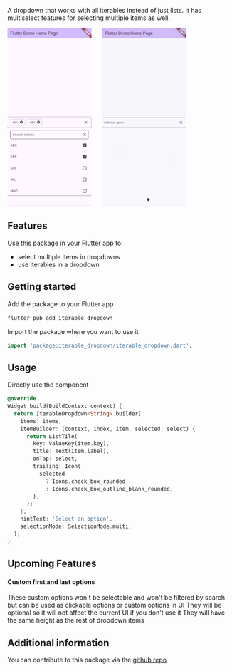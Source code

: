 A dropdown that works with all iterables instead of just lists. 
It has multiselect features for selecting multiple items as well.

<p>
  <img src="https://raw.githubusercontent.com/simranss/flutter_iterable_dropdown/refs/heads/main/doc/screen_shot.png"
    alt="An image of the dropdown UI" height="400" style="height:400px;" />
  &nbsp;&nbsp;&nbsp;&nbsp;
  <img src="https://raw.githubusercontent.com/simranss/flutter_iterable_dropdown/refs/heads/main/doc/screen_recording.gif"
    alt="An animated image of the dropdown UI" height="400" style="height:400px;" />
</p>

## Features

Use this package in your Flutter app to:
 * select multiple items in dropdowns
 * use iterables in a dropdown

## Getting started

Add the package to your Flutter app

```bash
flutter pub add iterable_dropdown
```

Import the package where you want to use it

```dart
import 'package:iterable_dropdown/iterable_dropdown.dart';
```

## Usage

Directly use the component
```dart
@override
Widget build(BuildContext context) {
  return IterableDropdown<String>.builder(
    items: items,
    itemBuilder: (context, index, item, selected, select) {
      return ListTile(
        key: ValueKey(item.key),
        title: Text(item.label),
        onTap: select,
        trailing: Icon(
          selected
            ? Icons.check_box_rounded
            : Icons.check_box_outline_blank_rounded,
        ),
      );
    },
    hintText: 'Select an option',
    selectionMode: SelectionMode.multi,
  );
}
```

## Upcoming Features

#### Custom first and last options
These custom options won't be selectable and won't be filtered by search but can be used as clickable options or custom options in UI
They will be optional so it will not affect the current UI if you don't use it
They will have the same height as the rest of dropdown items

## Additional information

You can contribute to this package via the [github repo](https://github.com/simranss/flutter_iterable_dropdown)